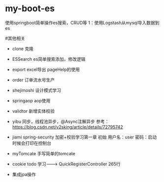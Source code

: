 # my-boot-es
使用springboot简单操作es搜索，CRUD等
1：使用Logstash从mysql导入数据到es

#其他相关
* clone 克隆
* ESSearch es简单搜索添加，修改逻辑
* export excel导出 pageHelp的使用
* order 订单流水号生产
* shejimoshi 设计模式学习
* springaop aop使用
* validtor 新增实体校验
* yibu 同步，线程池异步，@Async注解异步 参考：https://blog.csdn.net/v2sking/article/details/72795742
* jiami spring-security 加密+校验学习第一章 初始 用户名：user 密码：启动时候会打印在控制台
* myTomcate 手写简单的tomcate

* cookie todo 学习---> QuickRegisterController 265行
* 集成jpa操作

